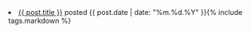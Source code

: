 <li><a href="{{ post.id }}.html">{{ post.title }}</a> <span id="date">posted {{ post.date | date: "%m.%d.%Y" }}{% include tags.markdown %}</span></li>